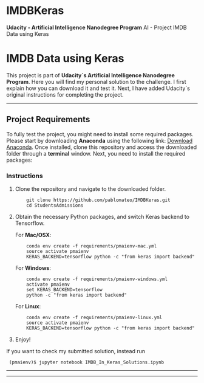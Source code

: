 # IMDBKeras
**Udacity - Artificial Intelligence Nanodegree Program**
AI - Project IMDB Data using Keras

# IMDB Data using Keras

This project is part of **Udacity´s Artificial Intelligence Nanodegree Program**. Here you will find my personal solution to the challenge. I first explain how you can download it and test it. Next, I have added Udacity´s original instructions for completing the project.

--------------------------------------------------------------------

## Project Requirements
To fully test the project, you might need to install some required packages. Please start by downloading **Anaconda** using the following link: [Download Anaconda](https://www.continuum.io/downloads). Once installed, clone this repository and access the downloaded folder through a **terminal** window. Next, you need to install the required packages:

### Instructions

1. Clone the repository and navigate to the downloaded folder.
	
	```	
		git clone https://github.com/pablomateo/IMDBKeras.git
		cd StudentsAdmissions
	```

2. Obtain the necessary Python packages, and switch Keras backend to Tensorflow.  
	
	For __Mac/OSX__:
	```
		conda env create -f requirements/pmaienv-mac.yml
		source activate pmaienv
		KERAS_BACKEND=tensorflow python -c "from keras import backend"
	```

	For __Windows__:
	```
		conda env create -f requirements/pmaienv-windows.yml
		activate pmaienv
		set KERAS_BACKEND=tensorflow
		python -c "from keras import backend"
	```

	For __Linux__:
	```
		conda env create -f requirements/pmaienv-linux.yml
		source activate pmaienv
		KERAS_BACKEND=tensorflow python -c "from keras import backend"
	```
	
3. Enjoy!
    
If you want to check my submitted solution, instead run

     (pmaienv)$ jupyter notebook IMDB_In_Keras_Solutions.ipynb

--------------------------------------------------------------------
--------------------------------------------------------------------
